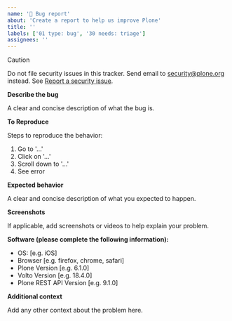 ```yaml
---
name: '🐞 Bug report'
about: 'Create a report to help us improve Plone'
title: ''
labels: ['01 type: bug', '30 needs: triage']
assignees: ''
---
```


> [!CAUTION]
> Do not file security issues in this tracker.
> Send email to security@plone.org instead.
> See [Report a security issue](https://plone.org/security/report).

**Describe the bug**

A clear and concise description of what the bug is.

**To Reproduce**

Steps to reproduce the behavior:

1. Go to '...'
2. Click on '...'
3. Scroll down to '...'
4. See error

**Expected behavior**

A clear and concise description of what you expected to happen.

**Screenshots**

If applicable, add screenshots or videos to help explain your problem.

**Software (please complete the following information):**

- OS: [e.g. iOS]
- Browser [e.g. firefox, chrome, safari]
- Plone Version [e.g. 6.1.0]
- Volto Version [e.g. 18.4.0]
- Plone REST API Version [e.g. 9.1.0]

**Additional context**

Add any other context about the problem here.
